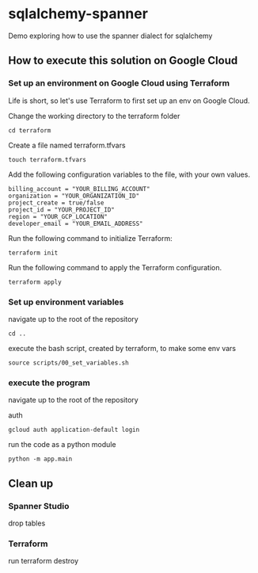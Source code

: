 # sqlalchemy-spanner
Demo exploring how to use the spanner dialect for sqlalchemy

## How to execute this solution on Google Cloud

### Set up an environment on Google Cloud using Terraform

Life is short, so let's use Terraform to first set up an env on Google Cloud.

Change the working directory to the terraform folder

```shell
cd terraform
```

Create a file named terraform.tfvars

```shell
touch terraform.tfvars
```

Add the following configuration variables to the file, with your own values.

```shell
billing_account = "YOUR_BILLING_ACCOUNT"
organization = "YOUR_ORGANIZATION_ID"
project_create = true/false
project_id = "YOUR_PROJECT_ID"
region = "YOUR_GCP_LOCATION"
developer_email = "YOUR_EMAIL_ADDRESS"
```

Run the following command to initialize Terraform:
```shell
terraform init
```

Run the following command to apply the Terraform configuration.
```shell
terraform apply
```

### Set up environment variables

navigate up to the root of the repository
```shell
cd ..
```

execute the bash script, created by terraform, to make some env vars
```shell
source scripts/00_set_variables.sh
```

### execute the program

navigate up to the root of the repository

auth
```shell
gcloud auth application-default login
```

run the code as a python module

```shell
python -m app.main
```

## Clean up

### Spanner Studio

drop tables

### Terraform

run terraform destroy
